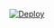 

[![Deploy](https://www.herokucdn.com/deploy/button.png)](https://heroku.com/deploy?template=https://github.com/adamar/beego-heroku-hello-world)

